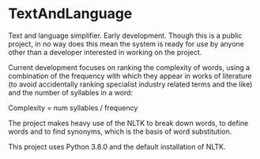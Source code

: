 # TextAndLanguage
Text and language simplifier. Early development. Though this is a public project, in no way does this mean the system is ready for use by anyone other than a developer interested in working on the project.


Current development focuses on ranking the complexity of words, using a combination of the frequency with which they appear in works of literature (to avoid accidentally ranking specialist industry related terms and the like) and the number of syllables in a word:

Complexity = num syllables / frequency

The project makes heavy use of the NLTK to break down words, to define words and to find synonyms, which is the basis of word substitution.

This project uses Python 3.8.0 and the default installation of NLTK.
